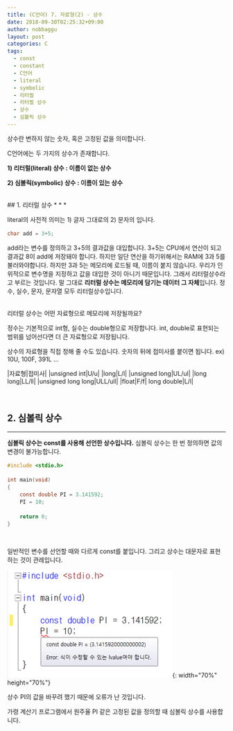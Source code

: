 ```yaml
---
title: (C언어) 7. 자료형(2) - 상수
date: 2018-09-30T02:25:32+09:00
author: nobbaggu
layout: post
categories: C
tags:
  - const
  - constant
  - C언어
  - literal
  - symbolic
  - 리터럴
  - 리터럴 상수
  - 상수
  - 심볼릭 상수
---
```


상수란 변하지 않는 숫자, 혹은 고정된 값을 의미합니다.

C언어에는 두 가지의 상수가 존재합니다.

**1) 리터럴(literal) 상수 : 이름이 없는 상수**

**2) 심볼릭(symbolic) 상수 : 이름이 있는 상수**

<br>
## 1. 리터럴 상수
* * *

literal의 사전적 의미는 1) 글자 그대로의 2) 문자의 입니다.

~~~ c
char add = 3+5;
~~~

add라는 변수를 정의하고 3+5의 결과값을 대입합니다. 3+5는 CPU에서 연산이 되고 결과값 8이 add에 저장돼야 합니다. 하지만 일단 연산을 하기위해서는 RAM에 3과 5를 불러와야합니다. 하지만 3과 5는 메모리에 로드될 때, 이름이 붙지 않습니다. 우리가 인위적으로 변수명을 지정하고 값을 대입한 것이 아니기 때문입니다. 그래서 리터럴상수라고 부르는 것입니다. 말 그대로 **리터럴 상수는 메모리에 담기는 데이터 그 자체**입니다. 정수, 실수, 문자, 문자열 모두 리터럴상수입니다.

<br>
리터럴 상수는 어떤 자료형으로 메모리에 저장될까요?

정수는 기본적으로 int형, 실수는 double형으로 저장합니다. int, double로 표현되는 범위를 넘어선다면 더 큰 자료형으로 저장됩니다.

상수의 자료형을 직접 정해 줄 수도 있습니다. 숫자의 뒤에 접미사를 붙이면 됩니다. ex) 10U, 100F, 391L ...

|자료형|접미사|
|unsigned int|U/u|
|long|L/l|
|unsigned long|UL/ul|
|long long|LL/ll|
|unsigned long long|ULL/ull|
|float|F/f|
long double|L/l|

<br>

## 2. 심볼릭 상수
* * *

**심볼릭 상수는 const를 사용해 선언한 상수입니다.** 심볼릭 상수는 한 번 정의하면 값의 변경이 불가능합니다.

~~~ c
#include <stdio.h>

int main(void)
{
    const double PI = 3.141592;
    PI = 10;

    return 0;
}
~~~

<br>

일반적인 변수를 선언할 때와 다르게 const를 붙입니다. 그리고 상수는 대문자로 표현하는 것이 관례입니다.

![no20name](/images/2018/09/no20name.png){: width="70%" height="70%"} 

상수 PI의 값을 바꾸려 했기 때문에 오류가 난 것입니다.

가령 계산기 프로그램에서 원주율 PI 같은 고정된  값을 정의할 때 심볼릭  상수를 사용합니다.